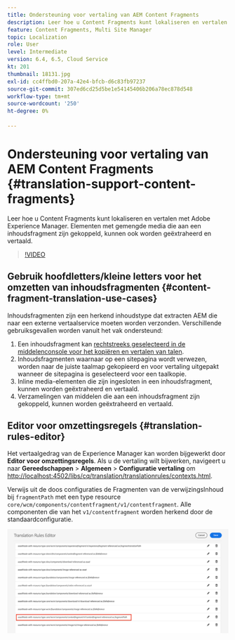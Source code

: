 ```yaml
---
title: Ondersteuning voor vertaling van AEM Content Fragments
description: Leer hoe u Content Fragments kunt lokaliseren en vertalen met Adobe Experience Manager. Elementen met gemengde media die aan een inhoudsfragment zijn gekoppeld, kunnen ook worden geëxtraheerd en vertaald.
feature: Content Fragments, Multi Site Manager
topic: Localization
role: User
level: Intermediate
version: 6.4, 6.5, Cloud Service
kt: 201
thumbnail: 18131.jpg
exl-id: cc4ffbd0-207a-42e4-bfcb-d6c83fb97237
source-git-commit: 307ed6cd25d5be1e54145406b206a78ec878d548
workflow-type: tm+mt
source-wordcount: '250'
ht-degree: 0%

---
```


# Ondersteuning voor vertaling van AEM Content Fragments {#translation-support-content-fragments}

Leer hoe u Content Fragments kunt lokaliseren en vertalen met Adobe Experience Manager. Elementen met gemengde media die aan een inhoudsfragment zijn gekoppeld, kunnen ook worden geëxtraheerd en vertaald.

>[!VIDEO](https://video.tv.adobe.com/v/18131/?quality=12&learn=on)

## Gebruik hoofdletters/kleine letters voor het omzetten van inhoudsfragmenten {#content-fragment-translation-use-cases}

Inhoudsfragmenten zijn een herkend inhoudstype dat extracten AEM die naar een externe vertaalservice moeten worden verzonden. Verschillende gebruiksgevallen worden vanuit het vak ondersteund:

1. Een inhoudsfragment kan [rechtstreeks geselecteerd in de middelenconsole voor het kopiëren en vertalen van talen](https://experienceleague.adobe.com/docs/experience-manager-cloud-service/content/assets/admin/translate-assets.html).
2. Inhoudsfragmenten waarnaar op een sitepagina wordt verwezen, worden naar de juiste taalmap gekopieerd en voor vertaling uitgepakt wanneer de sitepagina is geselecteerd voor een taalkopie.
3. Inline media-elementen die zijn ingesloten in een inhoudsfragment, kunnen worden geëxtraheerd en vertaald.
4. Verzamelingen van middelen die aan een inhoudsfragment zijn gekoppeld, kunnen worden geëxtraheerd en vertaald.

## Editor voor omzettingsregels {#translation-rules-editor}

Het vertaalgedrag van de Experience Manager kan worden bijgewerkt door **Editor voor omzettingsregels**. Als u de vertaling wilt bijwerken, navigeert u naar **Gereedschappen** > **Algemeen** > **Configuratie vertaling** om [http://localhost:4502/libs/cq/translation/translationrules/contexts.html](http://localhost:4502/libs/cq/translation/translationrules/contexts.html).

Verwijs uit de doos configuraties de Fragmenten van de verwijzingsInhoud bij `fragmentPath` met een type resource `core/wcm/components/contentfragment/v1/contentfragment`. Alle componenten die van het `v1/contentfragment` worden herkend door de standaardconfiguratie.

![Editor voor omzettingsregels](assets/translation-configuration.png)
